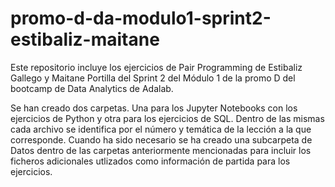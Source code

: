 # promo-d-da-modulo1-sprint2-estibaliz-maitane

Este repositorio incluye los ejercicios de Pair Programming de Estibaliz Gallego y Maitane Portilla del Sprint 2 del Módulo 1 de la promo D del bootcamp de Data Analytics de Adalab.

Se han creado dos carpetas. Una para los Jupyter Notebooks con los ejercicios de Python y otra para los ejercicios de SQL. Dentro de las mismas cada archivo se identifica por el número y temática de la lección a la que corresponde. Cuando ha sido necesario se ha creado una subcarpeta de Datos dentro de las carpetas anteriormente mencionadas para incluir los ficheros adicionales utlizados como información de partida para los ejercicios.
